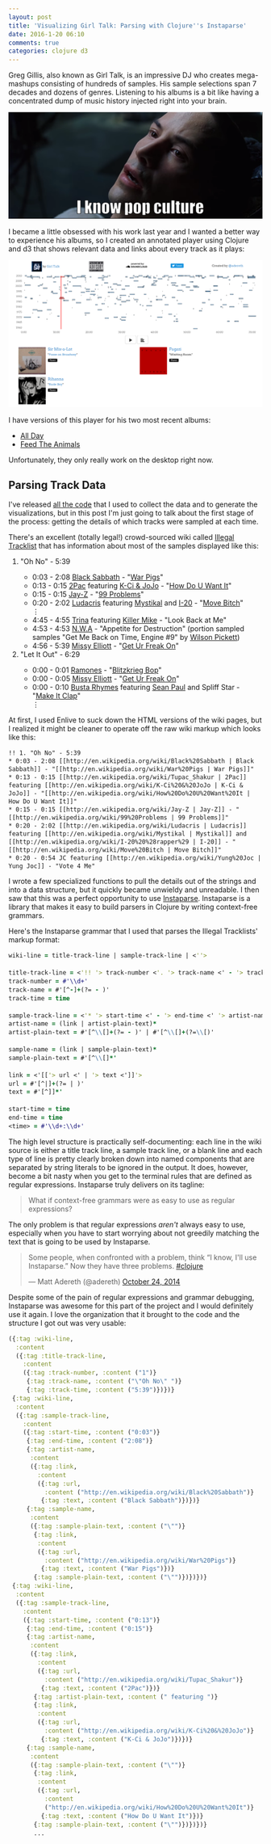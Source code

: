 ```yaml
---
layout: post
title: 'Visualizing Girl Talk: Parsing with Clojure''s Instaparse'
date: 2016-1-20 06:10
comments: true
categories: clojure d3
---
```

Greg Gillis, also known as Girl Talk, is an impressive DJ who creates mega-mashups consisting of hundreds of samples.  His sample selections span 7 decades and dozens of genres.  Listening to his albums is a bit like having a concentrated dump of music history injected right into your brain.

![Neo: "I know pop culture"](/images/popculture.png)

I became a little obsessed with his work last year and I wanted a better way to experience his albums, so I created an annotated player using Clojure and d3 that shows relevant data and links about every track as it plays:

[![Image of player](/images/girltalkplayer.png)](http://adereth.github.io/oneoff/girltalk-v2/)

I have versions of this player for his two most recent albums:

- [All Day](http://adereth.github.io/oneoff/girltalk-v2/)
- [Feed The Animals](http://adereth.github.io/oneoff/girltalk-v2/fta.html)

Unfortunately, they only really work on the desktop right now.

## Parsing Track Data

I've released [all the code](http://github.com/adereth/girltalk-visualization) that I used to collect the data and to generate the visualizations, but in this post I'm just going to talk about the first stage of the process: getting the details of which tracks were sampled at each time.

There's an excellent (totally legal!) crowd-sourced wiki called [Illegal Tracklist](http://illegal-tracklist.net/Tracklists/) that has information about most of the samples displayed like this:

<ol><li>"Oh No" - 5:39</li>
<ul><li>0:03 - 2:08 <a class='urllink' href='http://en.wikipedia.org/wiki/Black%20Sabbath' rel='nofollow'>Black Sabbath</a> - "<a class='urllink' href='http://en.wikipedia.org/wiki/War%20Pigs' rel='nofollow'>War Pigs</a>"
</li><li>0:13 - 0:15 <a class='urllink' href='http://en.wikipedia.org/wiki/Tupac_Shakur' rel='nofollow'>2Pac</a> featuring <a class='urllink' href='http://en.wikipedia.org/wiki/K-Ci%20&amp;%20JoJo' rel='nofollow'>K-Ci &amp; JoJo</a> - "<a class='urllink' href='http://en.wikipedia.org/wiki/How%20Do%20U%20Want%20It' rel='nofollow'>How Do U Want It</a>"
</li><li>0:15 - 0:15 <a class='urllink' href='http://en.wikipedia.org/wiki/Jay-Z' rel='nofollow'>Jay-Z</a> - "<a class='urllink' href='http://en.wikipedia.org/wiki/99%20Problems' rel='nofollow'>99 Problems</a>"
</li><li>0:20 - 2:02 <a class='urllink' href='http://en.wikipedia.org/wiki/Ludacris' rel='nofollow'>Ludacris</a> featuring <a class='urllink' href='http://en.wikipedia.org/wiki/Mystikal' rel='nofollow'>Mystikal</a> and <a class='urllink' href='http://en.wikipedia.org/wiki/I-20%20%28rapper%29' rel='nofollow'>I-20</a> - "<a class='urllink' href='http://en.wikipedia.org/wiki/Move%20Bitch' rel='nofollow'>Move Bitch</a>"
</li>
⋮
<li>4:45 - 4:55 <a class='urllink' href='http://en.wikipedia.org/wiki/Trina' rel='nofollow'>Trina</a> featuring <a class='urllink' href='http://en.wikipedia.org/wiki/Killer%20Mike' rel='nofollow'>Killer Mike</a> - "Look Back at Me"
</li><li>4:53 - 4:53 <a class='urllink' href='http://en.wikipedia.org/wiki/N.W.A' rel='nofollow'>N.W.A</a> - "Appetite for Destruction" (portion sampled samples "Get Me Back on Time, Engine #9" by <a class='urllink' href='http://en.wikipedia.org/wiki/Wilson_Pickett' rel='nofollow'>Wilson Pickett</a>)
</li><li>4:56 - 5:39 <a class='urllink' href='http://en.wikipedia.org/wiki/Missy%20Elliott' rel='nofollow'>Missy Elliott</a> - "<a class='urllink' href='http://en.wikipedia.org/wiki/Get%20Ur%20Freak%20On' rel='nofollow'>Get Ur Freak On</a>"
</li></ul>

<li>"Let It Out" - 6:29</li>
<ul><li>0:00 - 0:01 <a class='urllink' href='http://en.wikipedia.org/wiki/Ramones' rel='nofollow'>Ramones</a> - "<a class='urllink' href='http://en.wikipedia.org/wiki/Blitzkrieg%20Bop' rel='nofollow'>Blitzkrieg Bop</a>"
</li><li>0:00 - 0:05 <a class='urllink' href='http://en.wikipedia.org/wiki/Missy%20Elliott' rel='nofollow'>Missy Elliott</a> - "<a class='urllink' href='http://en.wikipedia.org/wiki/Get%20Ur%20Freak%20On' rel='nofollow'>Get Ur Freak On</a>"
</li><li>0:00 - 0:10 <a class='urllink' href='http://en.wikipedia.org/wiki/Busta%20Rhymes' rel='nofollow'>Busta Rhymes</a> featuring <a class='urllink' href='http://en.wikipedia.org/wiki/Sean%20Paul' rel='nofollow'>Sean Paul</a> and Spliff Star - "<a class='urllink' href='http://en.wikipedia.org/wiki/Make%20It%20Clap' rel='nofollow'>Make It Clap</a>"
</li>
⋮
</ul>
</ol>

At first, I used Enlive to suck down the HTML versions of the wiki pages, but I realized it might be cleaner to operate off the raw wiki markup which looks like this:

```
!! 1. "Oh No" - 5:39
* 0:03 - 2:08 [[http://en.wikipedia.org/wiki/Black%20Sabbath | Black Sabbath]] - "[[http://en.wikipedia.org/wiki/War%20Pigs | War Pigs]]"
* 0:13 - 0:15 [[http://en.wikipedia.org/wiki/Tupac_Shakur | 2Pac]] featuring [[http://en.wikipedia.org/wiki/K-Ci%20&%20JoJo | K-Ci & JoJo]] - "[[http://en.wikipedia.org/wiki/How%20Do%20U%20Want%20It | How Do U Want It]]"
* 0:15 - 0:15 [[http://en.wikipedia.org/wiki/Jay-Z | Jay-Z]] - "[[http://en.wikipedia.org/wiki/99%20Problems | 99 Problems]]"
* 0:20 - 2:02 [[http://en.wikipedia.org/wiki/Ludacris | Ludacris]] featuring [[http://en.wikipedia.org/wiki/Mystikal | Mystikal]] and [[http://en.wikipedia.org/wiki/I-20%20%28rapper%29 | I-20]] - "[[http://en.wikipedia.org/wiki/Move%20Bitch | Move Bitch]]"
* 0:20 - 0:54 JC featuring [[http://en.wikipedia.org/wiki/Yung%20Joc | Yung Joc]] - "Vote 4 Me"
```

I wrote a few specialized functions to pull the details out of the strings and into a data structure, but it quickly became unwieldy and unreadable.  I then saw that this was a perfect opportunity to use [Instaparse](https://github.com/Engelberg/instaparse).  Instaparse is a library that makes it easy to build parsers in Clojure by writing context-free grammars.

Here's the Instaparse grammar that I used that parses the Illegal Tracklists' markup format:

```clojure
wiki-line = title-track-line | sample-track-line | <''>

title-track-line = <'!! '> track-number <'. '> track-name <' - '> track-time
track-number = #'\\d+'
track-name = #'[^-]+(?= - )'
track-time = time

sample-track-line = <'* '> start-time <' - '> end-time <' '> artist-name <' - '> sample-name
artist-name = (link | artist-plain-text)*
artist-plain-text = #'[^\\[]+(?= - )' | #'[^\\[]+(?=\\[)'

sample-name = (link | sample-plain-text)*
sample-plain-text = #'[^\\[]*'

link = <'[['> url <' | '> text <']]'>
url = #'[^|]+(?= | )'
text = #'[^]]*'

start-time = time
end-time = time
<time> = #'\\d+:\\d+'
```

The high level structure is practically self-documenting: each line in the wiki source is either a title track line, a sample track line, or a blank line and each type of line is pretty clearly broken down into named components that are separated by string literals to be ignored in the output.  It does, however, become a bit nasty when you get to the terminal rules that are defined as regular expressions.  Instaparse truly delivers on its tagline:

> What if context-free grammars were as easy to use as regular expressions?

The only problem is that regular expressions *aren't* always easy to use, especially when you have to start worrying about not greedily matching the text that is going to be used by Instaparse.

<blockquote class="twitter-tweet" lang="en"><p>Some people, when confronted with a problem, think “I know, I&#39;ll use Instaparse.” Now they have three problems. <a href="https://twitter.com/hashtag/clojure?src=hash">#clojure</a></p>&mdash; Matt Adereth (@adereth) <a href="https://twitter.com/adereth/status/525670531396165632">October 24, 2014</a></blockquote>
<script async src="//platform.twitter.com/widgets.js" charset="utf-8"></script>

Despite some of the pain of regular expressions and grammar debugging, Instaparse was awesome for this part of the project and I would definitely use it again.  I love the organization that it brought to the code and the structure I got out was very usable:

```clojure
({:tag :wiki-line,
  :content
  ({:tag :title-track-line,
    :content
    ({:tag :track-number, :content ("1")}
     {:tag :track-name, :content ("\"Oh No\" ")}
     {:tag :track-time, :content ("5:39")})})}
 {:tag :wiki-line,
  :content
  ({:tag :sample-track-line,
    :content
    ({:tag :start-time, :content ("0:03")}
     {:tag :end-time, :content ("2:08")}
     {:tag :artist-name,
      :content
      ({:tag :link,
        :content
        ({:tag :url,
          :content ("http://en.wikipedia.org/wiki/Black%20Sabbath")}
         {:tag :text, :content ("Black Sabbath")})})}
     {:tag :sample-name,
      :content
      ({:tag :sample-plain-text, :content ("\"")}
       {:tag :link,
        :content
        ({:tag :url,
          :content ("http://en.wikipedia.org/wiki/War%20Pigs")}
         {:tag :text, :content ("War Pigs")})}
       {:tag :sample-plain-text, :content ("\"")})})})}
 {:tag :wiki-line,
  :content
  ({:tag :sample-track-line,
    :content
    ({:tag :start-time, :content ("0:13")}
     {:tag :end-time, :content ("0:15")}
     {:tag :artist-name,
      :content
      ({:tag :link,
        :content
        ({:tag :url,
          :content ("http://en.wikipedia.org/wiki/Tupac_Shakur")}
         {:tag :text, :content ("2Pac")})}
       {:tag :artist-plain-text, :content (" featuring ")}
       {:tag :link,
        :content
        ({:tag :url,
          :content ("http://en.wikipedia.org/wiki/K-Ci%20&%20JoJo")}
         {:tag :text, :content ("K-Ci & JoJo")})})}
     {:tag :sample-name,
      :content
      ({:tag :sample-plain-text, :content ("\"")}
       {:tag :link,
        :content
        ({:tag :url,
          :content
          ("http://en.wikipedia.org/wiki/How%20Do%20U%20Want%20It")}
         {:tag :text, :content ("How Do U Want It")})}
       {:tag :sample-plain-text, :content ("\"")})})})}
       ...
```
